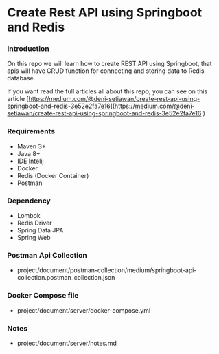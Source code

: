 # Create Rest API using Springboot and Redis

### Introduction
On this repo we will learn how to create REST API using Springboot, 
that apis will have CRUD function for connecting and storing data to Redis database. 

If you want read the full articles all about this repo, 
you can see on this article [https://medium.com/@deni-setiawan/create-rest-api-using-springboot-and-redis-3e52e2fa7e16](https://medium.com/@deni-setiawan/create-rest-api-using-springboot-and-redis-3e52e2fa7e16 )

### Requirements
- Maven 3+
- Java 8+
- IDE Intelij
- Docker
- Redis (Docker Container)
- Postman 

### Dependency
- Lombok
- Redis Driver
- Spring Data JPA
- Spring Web

### Postman Api Collection
- project/document/postman-collection/medium/springboot-api-collection.postman_collection.json

### Docker Compose file
- project/document/server/docker-compose.yml

### Notes
- project/document/server/notes.md






